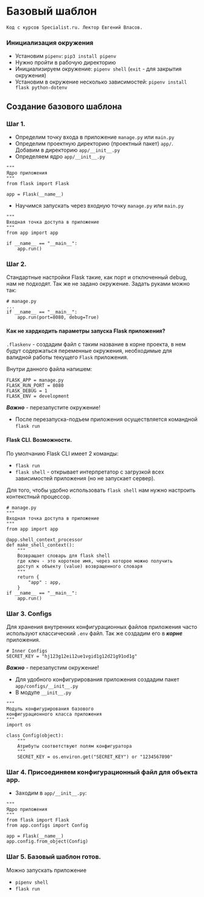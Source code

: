 # Базовый шаблон
```Код с курсов Specialist.ru. Лектор Евгений Власов.```
### Инициализация окружения
* Установим ```pipenv```: ```pip3 install pipenv```
* Нужно пройти в рабочую директорию
* Инициализируем окружение: ```pipenv shell``` (```exit``` - для закрытия окружения)
* Установим в окружение несколько зависимостей: 
```pipenv install flask python-dotenv```
  
## Создание базового шаблона
### Шаг 1.
* Определим точку входа в приложение ```manage.py``` или ```main.py```
* Определим проектную директорию (проектный пакет) ```app/```. 
  Добавим в директорию ```app/__init__.py```
* Определяем ядро ```app/__init__.py```
```
"""
Ядро приложения
"""
from flask import Flask

app = Flask(__name__)

```

* Научимся запускать через входную точку ```manage.py``` или ```main.py```
```
"""
Входная точка доступа в приложение
"""
from app import app

if __name__ == "__main__":
    app.run()
```
### Шаг 2.
Стандартные настройки Flask такие, как порт и отключенный debug, нам не подходят. 
Так же не задано окружение.
Задать руками можно так:
```
# manage.py
...
if __name__ == "__main__":
    app.run(port=8080, debug=True)
```
#### Как не хардкодить параметры запуска Flask приложения?
```.flaskenv``` - создадим файл с таким название в корне проекта, в нем будут содержаться 
переменные окружения, необходимые для валидной работы текущего ```Flask``` приложения.

Внутри данного файла напишем:
```
FLASK_APP = manage.py
FLASK_RUN_PORT = 8080
FLASK_DEBUG = 1
FLASK_ENV = development
```
***Важно*** - перезапустите окружение!
* После перезапуска-подъем приложения осуществляется командной ```flask run```

#### Flask CLI. Возможности.
По умолчанию Flask CLI имеет 2 команды:
* ```flask run```
* ```flask shell``` - открывает интерпретатор с загрузкой всех зависимостей приложения (но не запускает сервер).

Для того, чтобы удобно использовать ```flask shell``` нам нужно настроить контекстный процессор.

```
# manage.py
"""
Входная точка доступа в приложение
"""
from app import app

@app.shell_context_processor
def make_shell_context():
    """
    Возвращает словарь для flask shell
    где ключ - это короткое имя, через которое можно получить
    доступ к объекту (value) возвращенного словаря
    """
    return {
        "app" : app,
    }
if __name__ == "__main__":
    app.run()
```
### Шаг 3. Configs
Для хранения внутренних конфигурационных файлов приложения часто используют классический ```.env``` файл. 
Так же создадим его в ***корне*** приложения.
```
# Inner Configs
SECRET_KEY = "hj123g12ei12ue1vgid1g12d21g91od1g"
```
***Важно*** - перезапустим окружение!
* Для удобного конфигурирования приложения создадим пакет ```app/configs/__init__.py```
* В модуле ```__init__.py```
```
"""
Модуль конфигурирования базового 
конфигурационного класса приложения
"""
import os

class Config(object):
    """
    Атрибуты соответствуют полям конфигуратора
    """
    SECRET_KEY = os.environ.get("SECRET_KEY") or "1234567890"
```
### Шаг 4. Присоединяем конфигурационный файл для объекта app.
* Заходим в ```app/__init__.py```:
```
"""
Ядро приложения
"""
from flask import Flask
from app.configs import Config

app = Flask(__name__)
app.config.from_object(Config)
```
### Шаг 5. Базовый шаблон готов.
Можно запускать приложение
* ```pipenv shell```
* ```flask run```
